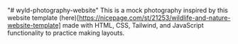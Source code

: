 "# wyld-photography-website" 
This is a mock photography inspired by this website template (here)[https://nicepage.com/st/21253/wildlife-and-nature-website-template] made with HTML, CSS, Tailwind, and JavaScript functionality to practice making layouts. 